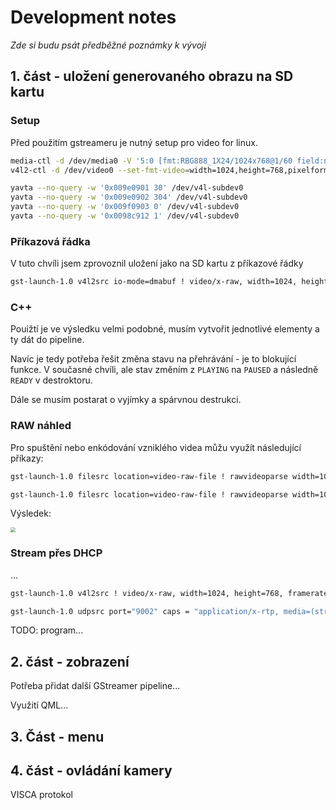 # Development notes

*Zde si budu psát předběžné poznámky k vývoji*

## 1. část - uložení generovaného obrazu na SD kartu

### Setup

Před použitím gstreameru je nutný setup pro video for linux. 

```bash
media-ctl -d /dev/media0 -V '5:0 [fmt:RBG888_1X24/1024x768@1/60 field:none]'
v4l2-ctl -d /dev/video0 --set-fmt-video=width=1024,height=768,pixelformat='RGB3'

yavta --no-query -w '0x009e0901 30' /dev/v4l-subdev0
yavta --no-query -w '0x009e0902 304' /dev/v4l-subdev0
yavta --no-query -w '0x009f0903 0' /dev/v4l-subdev0
yavta --no-query -w '0x0098c912 1' /dev/v4l-subdev0
```

### Příkazová řádka

V tuto chvíli jsem zprovoznil uložení jako na SD kartu z příkazové řádky

```bash
gst-launch-1.0 v4l2src io-mode=dmabuf ! video/x-raw, width=1024, height=768, framerate=60/1, format=RGB !  filesink location=/media/sd-mmcblk1p2/video-raw-file
```

### C++

Pouižtí je ve výsledku velmi podobné, musím vytvořit jednotlivé elementy a ty dát do pipeline.

Navíc je tedy potřeba řešit změna stavu na přehrávání - je to blokující funkce. V současné chvíli, ale stav změním z `PLAYING` na `PAUSED` a následně `READY` v destroktoru.

Dále se musím postarat o vyjímky a spárvnou destrukci.

### RAW náhled

Pro spuštění nebo enkódování vzniklého videa můžu využít následující příkazy:

```bash
gst-launch-1.0 filesrc location=video-raw-file ! rawvideoparse width=1024 height=768 format=16 framerate=60/1 ! autovideoconvert ! autovideosink

gst-launch-1.0 filesrc location=video-raw-file ! rawvideoparse width=1024 height=768 format=16 framerate=60/1 ! autovideoconvert ! x264enc ! mp4mux ! filesink location=tpg.mp4
```

Výsledek:

<img src="README.assets/tpg.gif" style="zoom:50%;" />

### Stream přes DHCP

...

```bash
gst-launch-1.0 v4l2src ! video/x-raw, width=1024, height=768, framerate=60/1, format=RGB ! rtpvrawpay ! udpsink port=9002 host=10.15.1.77

gst-launch-1.0 udpsrc port="9002" caps = "application/x-rtp, media=(string)video, width=(string)1024, framerate=(fraction)60/1, height=(string)768, format=(string)RGB" ! rtpvrawdepay ! videoconvert ! autovideosink
```

TODO: program...



## 2. část - zobrazení

Potřeba přidat další GStreamer pipeline...



Využití QML...

## 3. Část - menu



## 4. část - ovládání kamery

VISCA protokol
